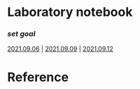 # Laboratory notebook
### *set goal*
[2021.09.06](https://github.com/Anbak00/MLAgents-LevelDesign/blob/main/Docs/Laboratory/2021.09.06.md) |
[2021.09.09](https://github.com/Anbak00/MLAgents-LevelDesign/blob/main/Docs/Laboratory/2021.09.09.md) |
[2021.09.12](https://github.com/Anbak00/MLAgents-LevelDesign/blob/main/Docs/Laboratory/2021.09.12.md)

# Reference
